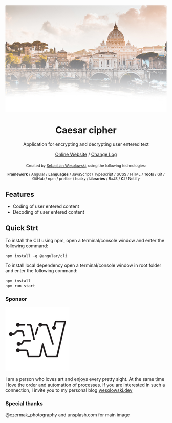 <img src="./readme-img/bg-readme.jpg" alt="Caesar cipher banner" align="center" />

<div align="center"><h1>Caesar cipher</h1></div>
<div align="center">Application for encrypting and decrypting user entered text</div>

<p align="center">
  <a href="https://cezar.wesolowski.dev/">Online Website</a>  / <a href="CHANGELOG.md">Change Log</a>
</p>

<div align="center">
  <sub>Created by <a href="https://wesolowski.dev">Sebastian Wesołowski</a>, using the following technologies:

**Framework** / Angular / **Languages** / JavaScript / TypeScript / SCSS / HTML
/ **Tools** / Git / GitHub / npm / prettier / husky / **Libraries** / RxJS /
**CI** / Netlify

</div>

<!-- https://raw.githubusercontent.com/github/explore/80688e429a7d4ef2fca1e82350fe8e3517d3494d/topics/angular/angular.png
https://raw.githubusercontent.com/github/explore/80688e429a7d4ef2fca1e82350fe8e3517d3494d/topics/typescript/typescript.png
https://raw.githubusercontent.com/github/explore/80688e429a7d4ef2fca1e82350fe8e3517d3494d/topics/javascript/javascript.png
https://raw.githubusercontent.com/github/explore/80688e429a7d4ef2fca1e82350fe8e3517d3494d/topics/git/git.png
https://raw.githubusercontent.com/github/explore/80688e429a7d4ef2fca1e82350fe8e3517d3494d/topics/sass/sass.png
https://raw.githubusercontent.com/github/explore/80688e429a7d4ef2fca1e82350fe8e3517d3494d/topics/npm/npm.png
https://raw.githubusercontent.com/github/explore/80688e429a7d4ef2fca1e82350fe8e3517d3494d/topics/html/html.png
https://prettier.io/icon.png -->

## Features

- Coding of user entered content
- Decoding of user entered content

## Quick Strt

To install the CLI using npm, open a terminal/console window and enter the
following command:

```
npm install -g @angular/cli
```

To install local dependency open a terminal/console window in root folder and
enter the following command:

```
npm install
npm run start
```

### Sponsor

<a href="https://wesolowski.dev"><img src="./readme-img/wesolowski.dev_logo.svg" alt="Link to blog wesolowski.dev" width="200" height="200"></a>

I am a person who loves art and enjoys every pretty sight. At the same time I
love the order and automation of processes. If you are interested in such a
connection, I invite you to my personal blog [wesolowski.dev](wesolowski.dev)

### Special thanks

@czermak_photography and unsplash.com for main image
